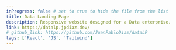 ```yaml
---
inProgress: false # set to true to hide the file from the list
title: Data Landing Page
description: Responsive website designed for a Data enterprise.
link: https://datalp.jpdiaz.dev/
# github_link: https://github.com/JuanPabloDiaz/dataLP
tags: ['React', 'JS', 'Tailwind']
---
```

